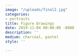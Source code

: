 ```yaml
---
image: "/uploads/final2.jpg"
categories:
- portraits
title: Figure Drawings
date: 2019-11-04 00:00:00 -0800
description: ''
medium: charcoal, pastel
style: ''

---
```

